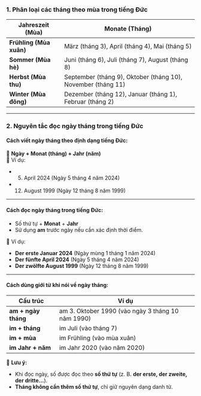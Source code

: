 ### **1. Phân loại các tháng theo mùa trong tiếng Đức**

| **Jahreszeit (Mùa)**    | **Monate (Tháng)**                                           |
| ----------------------- | ------------------------------------------------------------ |
| **Frühling (Mùa xuân)** | März (tháng 3), April (tháng 4), Mai (tháng 5)               |
| **Sommer (Mùa hè)**     | Juni (tháng 6), Juli (tháng 7), August (tháng 8)             |
| **Herbst (Mùa thu)**    | September (tháng 9), Oktober (tháng 10), November (tháng 11) |
| **Winter (Mùa đông)**   | Dezember (tháng 12), Januar (tháng 1), Februar (tháng 2)     |

---

### **2. Nguyên tắc đọc ngày tháng trong tiếng Đức**

#### **Cách viết ngày tháng theo định dạng tiếng Đức:**

📌 **Ngày + Monat (tháng) + Jahr (năm)**  
🔹 Ví dụ:

- 5. April 2024 (Ngày 5 tháng 4 năm 2024)
- 12. August 1999 (Ngày 12 tháng 8 năm 1999)

---

#### **Cách đọc ngày tháng trong tiếng Đức:**

- Số thứ tự + **Monat** + **Jahr**
- Sử dụng **am** trước ngày nếu cần xác định thời điểm.

🔹 Ví dụ:

- **Der erste Januar 2024** (Ngày mùng 1 tháng 1 năm 2024)
- **Der fünfte April 2024** (Ngày 5 tháng 4 năm 2024)
- **Der zwölfte August 1999** (Ngày 12 tháng 8 năm 1999)

---

#### **Cách dùng giới từ khi nói về ngày tháng:**

|**Cấu trúc**|**Ví dụ**|
|---|---|
|**am + ngày tháng**|am 3. Oktober 1990 (vào ngày 3 tháng 10 năm 1990)|
|**im + tháng**|im Juli (vào tháng 7)|
|**im + mùa**|im Frühling (vào mùa xuân)|
|**im Jahr + năm**|im Jahr 2020 (vào năm 2020)|

📌 **Lưu ý:**

- Khi đọc ngày, số được đọc theo **số thứ tự** (z. B. **der erste, der zweite, der dritte…**).
- **Tháng không cần thêm số thứ tự**, chỉ giữ nguyên dạng danh từ.